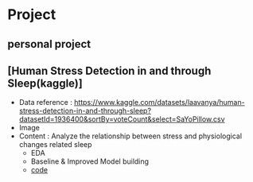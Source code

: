 # Project

## personal project

## [Human Stress Detection in and through Sleep(kaggle)]
 * Data reference : https://www.kaggle.com/datasets/laavanya/human-stress-detection-in-and-through-sleep?datasetId=1936400&sortBy=voteCount&select=SaYoPillow.csv
 * Image
 * Content : Analyze the relationship between stress and physiological changes related sleep
   *  EDA
   *  Baseline & Improved Model building 
   *  [code](https://github.com/chanbyeol01/Project/blob/main/model_sleepstress.py)
